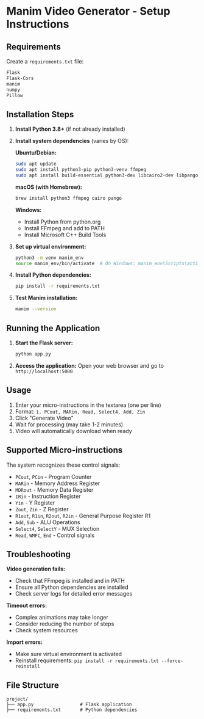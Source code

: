 # Manim Video Generator - Setup Instructions

## Requirements

Create a `requirements.txt` file:

```txt
Flask
Flask-Cors
manim
numpy
Pillow
```

## Installation Steps

1. **Install Python 3.8+** (if not already installed)

2. **Install system dependencies** (varies by OS):

   **Ubuntu/Debian:**
   ```bash
   sudo apt update
   sudo apt install python3-pip python3-venv ffmpeg
   sudo apt install build-essential python3-dev libcairo2-dev libpango1.0-dev
   ```

   **macOS (with Homebrew):**
   ```bash
   brew install python3 ffmpeg cairo pango
   ```

   **Windows:**
   - Install Python from python.org
   - Install FFmpeg and add to PATH
   - Install Microsoft C++ Build Tools

3. **Set up virtual environment:**
   ```bash
   python3 -m venv manim_env
   source manim_env/bin/activate  # On Windows: manim_env\Scripts\activate
   ```

4. **Install Python dependencies:**
   ```bash
   pip install -r requirements.txt
   ```

5. **Test Manim installation:**
   ```bash
   manim --version
   ```

## Running the Application

1. **Start the Flask server:**
   ```bash
   python app.py
   ```

2. **Access the application:**
   Open your web browser and go to `http://localhost:5000`

## Usage

1. Enter your micro-instructions in the textarea (one per line)
2. Format: `1. PCout, MARin, Read, Select4, Add, Zin`
3. Click "Generate Video"
4. Wait for processing (may take 1-2 minutes)
5. Video will automatically download when ready

## Supported Micro-instructions

The system recognizes these control signals:
- `PCout`, `PCin` - Program Counter
- `MARin` - Memory Address Register
- `MDRout` - Memory Data Register  
- `IRin` - Instruction Register
- `Yin` - Y Register
- `Zout`, `Zin` - Z Register
- `R1out`, `R1in`, `R2out`, `R2in` - General Purpose Register R1
- `Add`, `Sub` - ALU Operations
- `Select4`, `SelectY` - MUX Selection
- `Read`, `WMFC`, `End` - Control signals

## Troubleshooting

**Video generation fails:**
- Check that FFmpeg is installed and in PATH
- Ensure all Python dependencies are installed
- Check server logs for detailed error messages

**Timeout errors:**
- Complex animations may take longer
- Consider reducing the number of steps
- Check system resources

**Import errors:**
- Make sure virtual environment is activated
- Reinstall requirements: `pip install -r requirements.txt --force-reinstall`

## File Structure

```
project/
├── app.py                 # Flask application
├── requirements.txt       # Python dependencies

```

